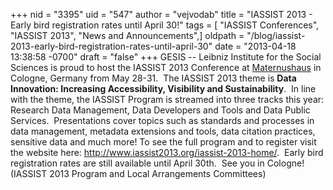 +++
nid = "3395"
uid = "547"
author = "vejvodab"
title = "IASSIST 2013 - Early bird registration rates until April 30!"
tags = [ "IASSIST Conferences", "IASSIST 2013", "News and Announcements",]
oldpath = "/blog/iassist-2013-early-bird-registration-rates-until-april-30"
date = "2013-04-18 13:38:58 -0700"
draft = "false"
+++
GESIS -- Leibniz Institute for the Social Sciences is proud to host the
IASSIST 2013 Conference
at [Maternushaus](http://www.maternushaus.de/ "Opens external link in new window") in
Cologne, Germany from May 28-31.  The IASSIST 2013 theme is **Data
Innovation: Increasing Accessibility, Visibility and Sustainability**. 
In line with the theme, the IASSIST Program is streamed into three
tracks this year: Research Data Management, Data Developers and Tools
and Data Public Services.  Presentations cover topics such as standards
and processes in data management, metadata extensions and tools, data
citation practices, sensitive data and much more! To see the full
program and to register visit the website here:
<http://www.iassist2013.org/iassist-2013-home/>.  Early bird
registration rates are still available until April 30th.  See you in
Cologne! (IASSIST 2013 Program and Local Arrangements Committees)
